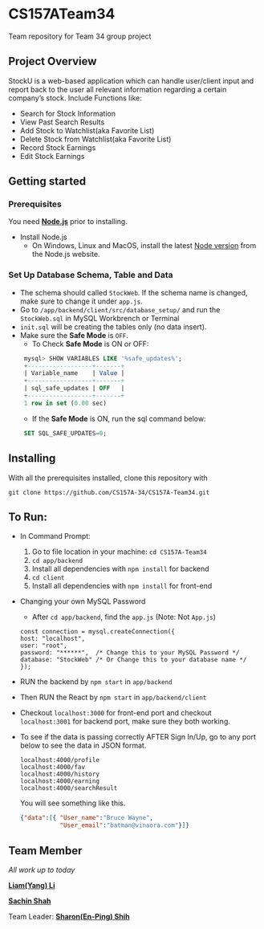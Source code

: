 # CS157ATeam34
Team repository for Team 34 group project 

## Project Overview
 StockU is a web-based application which can handle user/client input and report back to the user all relevant information regarding a certain company’s stock.
 Include Functions like: 
 * Search for Stock Information
 * View Past Search Results
 * Add Stock to Watchlist(aka Favorite List)
 * Delete Stock from Watchlist(aka Favorite List)
 * Record Stock Earnings
 * Edit Stock Earnings


## Getting started 

### Prerequisites
You need [**Node.js**](https://nodejs.org/en/) prior to installing.
* Install Node.js
    * On Windows, Linux and MacOS, install the latest [Node version](https://nodejs.org/en/download/) from the Node.js website. 
    
### Set Up Database Schema, Table and Data
* The schema should called `StockWeb`. If the schema name is changed, make sure to change it under `app.js`.
* Go to `/app/backend/client/src/database_setup/` and run the `StockWeb.sql` in MySQL Workbrench or Terminal
* `init.sql` will be creating the tables only (no data insert). 
* Make sure the **Safe Mode** is `OFF`.
    * To Check **Safe Mode** is ON or OFF:
    ``` sql
     mysql> SHOW VARIABLES LIKE '%safe_updates%';
     +------------------+-------+
     | Variable_name    | Value |
     +------------------+-------+
     | sql_safe_updates | OFF   |
     +------------------+-------+
     1 row in set (0.00 sec)
    ```
    * If the **Safe Mode** is ON, run the sql command below:
    ``` sql
     SET SQL_SAFE_UPDATES=0;
    ```

## Installing

With all the prerequisites installed, clone this repository with

`git clone https://github.com/CS157A-34/CS157A-Team34.git`

## To Run:
* In Command Prompt:
    1. Go to file location in your machine: `cd CS157A-Team34`
    2. `cd app/backend`
    3. Install all dependencies with `npm install` for backend 
    4. `cd client`
    5. Install all dependencies with `npm install` for front-end

* Changing your own MySQL Password
    * After `cd app/backend`, find the `app.js` (Note: Not `App.js`)
    ```JS
    const connection = mysql.createConnection({
    host: "localhost",
    user: "root",
    password: "******",  /* Change this to your MySQL Password */
    database: "StockWeb" /* Or Change this to your database name */
    });
    ```

* RUN the backend by `npm start` in `app/backend`
* Then RUN the React by `npm start` in `app/backend/client`

* Checkout `localhost:3000` for front-end port and checkout `localhost:3001` for backend port, make sure they both working.
* To see if the data is passing correctly AFTER Sign In/Up, go to any port below to see the data in JSON format.
   ```JS
   localhost:4000/profile
   localhost:4000/fav
   localhost:4000/history
   localhost:4000/earning
   localhost:4000/searchResult
   ```
   You will see something like this.
   ``` JSON
   {"data":[{ "User_name":"Bruce Wayne",
              "User_email":"batman@vinaora.com"}]}
   ```

    
## Team Member

*All work up to today*

[**Liam(Yang) Li**](https://github.com/liamLacuna)

[**Sachin Shah**](https://github.com/sachinio20)

Team Leader: [**Sharon(En-Ping) Shih**](https://github.com/SharonShih)



